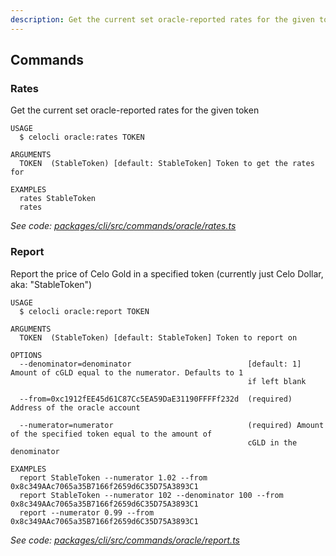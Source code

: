 ```yaml
---
description: Get the current set oracle-reported rates for the given token
---
```


## Commands

### Rates

Get the current set oracle-reported rates for the given token

```
USAGE
  $ celocli oracle:rates TOKEN

ARGUMENTS
  TOKEN  (StableToken) [default: StableToken] Token to get the rates for

EXAMPLES
  rates StableToken
  rates
```

_See code: [packages/cli/src/commands/oracle/rates.ts](https://github.com/celo-org/celo-monorepo/tree/master/packages/cli/src/commands/oracle/rates.ts)_

### Report

Report the price of Celo Gold in a specified token (currently just Celo Dollar, aka: "StableToken")

```
USAGE
  $ celocli oracle:report TOKEN

ARGUMENTS
  TOKEN  (StableToken) [default: StableToken] Token to report on

OPTIONS
  --denominator=denominator                          [default: 1] Amount of cGLD equal to the numerator. Defaults to 1
                                                     if left blank

  --from=0xc1912fEE45d61C87Cc5EA59DaE31190FFFFf232d  (required) Address of the oracle account

  --numerator=numerator                              (required) Amount of the specified token equal to the amount of
                                                     cGLD in the denominator

EXAMPLES
  report StableToken --numerator 1.02 --from 0x8c349AAc7065a35B7166f2659d6C35D75A3893C1
  report StableToken --numerator 102 --denominator 100 --from 0x8c349AAc7065a35B7166f2659d6C35D75A3893C1
  report --numerator 0.99 --from 0x8c349AAc7065a35B7166f2659d6C35D75A3893C1
```

_See code: [packages/cli/src/commands/oracle/report.ts](https://github.com/celo-org/celo-monorepo/tree/master/packages/cli/src/commands/oracle/report.ts)_
